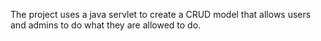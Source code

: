 The project uses a java servlet to create a CRUD model that allows users and admins to do what they are allowed to do.

